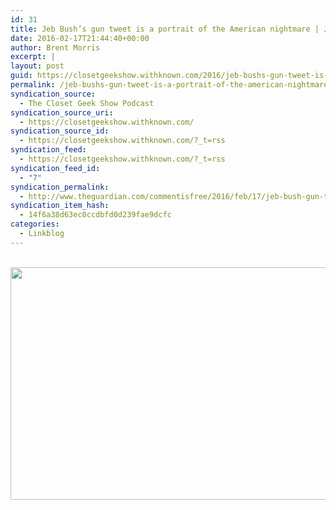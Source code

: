 ```yaml
---
id: 31
title: Jeb Bush’s gun tweet is a portrait of the American nightmare | Jonathan Jones | Opinion | The Guardian
date: 2016-02-17T21:44:40+00:00
author: Brent Morris
excerpt: |
layout: post
guid: https://closetgeekshow.withknown.com/2016/jeb-bushs-gun-tweet-is-a-portrait-of-the-american
permalink: /jeb-bushs-gun-tweet-is-a-portrait-of-the-american-nightmare-jonathan-jones-opinion-the-guardian/
syndication_source:
  - The Closet Geek Show Podcast
syndication_source_uri:
  - https://closetgeekshow.withknown.com/
syndication_source_id:
  - https://closetgeekshow.withknown.com/?_t=rss
syndication_feed:
  - https://closetgeekshow.withknown.com/?_t=rss
syndication_feed_id:
  - "7"
syndication_permalink:
  - http://www.theguardian.com/commentisfree/2016/feb/17/jeb-bush-gun-tweet-american-nightmare-gun-republican-trump
syndication_item_hash:
  - 14f6a38d63ec0ccdbfd0d239fae9dcfc
categories:
  - Linkblog
---
```

<div class="known-bookmark">
   <img class="alignnone" src="http://i.imgur.com/Pwe87Hz.jpg" alt="" width="620" height="372" />
</div>